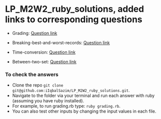# LP_M2W2_ruby_solutions, added links to corresponding questions

- Grading:
[Question link](https://www.hackerrank.com/challenges/grading/problem?isFullScreen=true)

- Breaking-best-and-worst-records:
[Question link](https://www.hackerrank.com/challenges/breaking-best-and-worst-records/problem?isFullScreen=true)

- Time-conversion:
[Question link](https://www.hackerrank.com/challenges/time-conversion/problem?isFullScreen=true)

- Between-two-set:
[Question link](https://www.hackerrank.com/challenges/between-two-sets/problem?isFullScreen=true)


### To check the answers
- Clone the repo `git clone git@github.com:iIqbalSazim/LP_M2W2_ruby_solutions.git`.
- Navigate to the folder via your terminal and run each answer with ruby (assuming you have ruby installed).
- For example, to run grading.rb type: `ruby grading.rb`.
- You can also test other inputs by changing the input values in each file.


